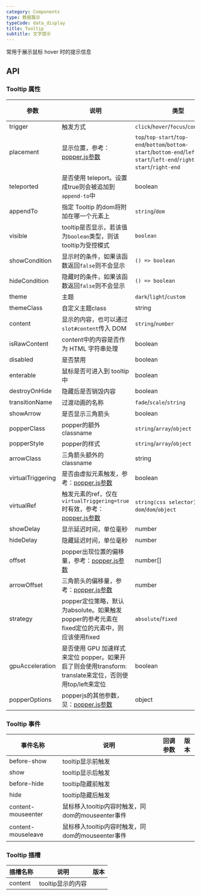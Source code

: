 ```yaml
---
category: Components
type: 数据展示
typeCode: data_display
title: Tooltip
subtitle: 文字提示
---
```


常用于展示鼠标 hover 时的提示信息

## API

### Tooltip 属性

| 参数                | 说明                                                                                                       | 类型                                                                                                                                | 默认值      | 版本  |
|-------------------|----------------------------------------------------------------------------------------------------------|-----------------------------------------------------------------------------------------------------------------------------------|----------|-----|
| trigger           | 触发方式                                                                                                     | `click`/`hover`/`focus`/`contextmenu`                                                                                             | hover    |  |
| placement         | 显示位置，参考：[popper.js参数](https://popper.js.org/docs/v2/)                                                    | `top`/`top-start`/`top-end`/`bottom`/`bottom-start`/`bottom-end`/`left`/`left-start`/`left-end`/`right`/`right-start`/`right-end` | bottom   |  |
| teleported        | 是否使用 teleport。设置成true则会被追加到`append-to`中                                                                  | boolean                                                                                                                           | true     |  |
| appendTo          | 指定 Tooltip 的dom将附加在哪一个元素上                                                                                | `string`/`dom`                                                                                                                    | body     |  |
| visible           | tooltip是否显示，若该值为`boolean`类型，则该tooltip为受控模式                                                               | `boolean`                                                                                                                         | false    |
| showCondition     | 显示时的条件，如果该函数返回`false`则不会显示                                                                               | `() => boolean`                                                                                                                   |          |
| hideCondition     | 隐藏时的条件，如果该函数返回`false`则不会显示                                                                               | `() => boolean`                                                                                                                   |          |
| theme             | 主题                                                                                                       | `dark`/`light`/`custom`                                                                                                           | dark     |
| themeClass        | 自定义主题class                                                                                               | string                                                                                                                            |          |
| content           | 显示的内容，也可以通过`slot#content`传入 DOM                                                                          | `string`/`number`                                                                                                                 |          |
| isRawContent      | content中的内容是否作为 HTML 字符串处理                                                                               | boolean                                                                                                                           | false    |
| disabled          | 是否禁用                                                                                                     | boolean                                                                                                                           | false    |
| enterable         | 鼠标是否可进入到 tooltip 中                                                                                       | boolean                                                                                                                           | true     |     |
| destroyOnHide     | 隐藏后是否销毁内容                                                                                                | boolean                                                                                                                           | false    |     |
| transitionName    | 过渡动画的名称                                                                                                  | `fade`/`scale`/`string`                                                                                                           | fade     |     |
| showArrow         | 是否显示三角箭头                                                                                                 | boolean                                                                                                                           | true     |     |
| popperClass       | popper的额外classname                                                                                       | `string`/`array`/`object`                                                                                                         |          |     |
| popperStyle       | popper的样式                                                                                                | `string`/`array`/`object`                                                                                                         |          |     |
| arrowClass        | 三角箭头额外的classname                                                                                         | string                                                                                                                            |          |     |
| virtualTriggering | 是否由虚拟元素触发，参考：[popper.js参数](https://popper.js.org/docs/v2/virtual-elements/)                              | boolean                                                                                                                           | false    |     |
| virtualRef        | 触发元素的ref，仅在`virtualTriggering=true`时有效，参考：[popper.js参数](https://popper.js.org/docs/v2/virtual-elements/) | `string(css selector)`/`() => dom`/`dom`/`object`                                                                                 |          |     |
| showDelay         | 显示延迟时间，单位毫秒                                                                                              | number                                                                                                                            | 100      |     |
| hideDelay         | 隐藏延迟时间，单位毫秒                                                                                              | number                                                                                                                            | 100      |     |
| offset            | popper出现位置的偏移量，参考：[popper.js参数](https://popper.js.org/docs/v2/modifiers/offset/)                         | number[]                                                                                                                          | [0, 8]   |     |
| arrowOffset       | 三角箭头的偏移量，参考：[popper.js参数](https://popper.js.org/docs/v2/modifiers/arrow/)                                | number                                                                                                                            | 5        |     |
| strategy          | popper定位策略，默认为absolute。如果触发popper的参考元素在fixed定位的元素中，则应该使用fixed                                            | `absolute`/`fixed`                                                                                                                | absolute |     |
| gpuAcceleration   | 是否使用 GPU 加速样式来定位 popper。如果开启了则会使用transform: translate来定位，否则使用top/left来定位                                 | boolean                                                                                                                           | true     |     |
| popperOptions     | popperjs的其他参数，见：[popper.js参数](https://popper.js.org/docs/v2/)                                            | object                                                                                                                            | {}       |     |


### Tooltip 事件

| 事件名称               | 说明                                 | 回调参数 | 版本  |
|--------------------|------------------------------------|------|-----|
| before-show        | tooltip显示前触发                       |      |     |
| show               | tooltip显示后触发                       |      |     |
| before-hide        | tooltip隐藏前触发                       |      |     |
| hide               | tooltip隐藏后触发                       |      |     |
| content-mouseenter | 鼠标移入tooltip内容时触发，同dom的mouseenter事件 |      |     |
| content-mouseleave | 鼠标移入tooltip内容时触发，同dom的mouseenter事件 |      |     |

### Tooltip 插槽

| 插槽名称    | 说明      | 版本  |
|---------|---------|-----|
| content  | tooltip显示的内容 |     |

